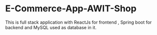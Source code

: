 # E-Commerce-App-AWIT-Shop
This is full stack application with ReactJs for frontend , Spring boot for backend and MySQL used as database in it.
